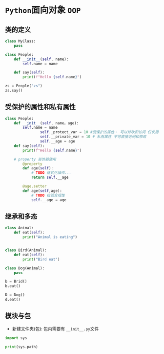 # `Python`面向对象 `OOP`

## 类的定义

```python
class MyClass:
	pass

class People:
    def __init__(self, name):
        self.name = name

    def say(self):
        print(f"Hello {self.name}")

zs = People("zs")
zs.say()
```

## 受保护的属性和私有属性

```python
class People:
    def __init__(self, name，age):
        self.name = name
				self._protect_var = 10 #受保护的属性： 可以修改和访问 仅仅用做提醒
				self.__private_var = 10 # 私有属性 不可直接访问和修改
				self.__age = age
    def say(self):
        print(f"Hello {self.name}")

	# property 装饰器使用
		@property
		def age(self):
			# TODO 格式化操作...
			return self.__age

		@age.setter
		def age(self,age):
			# TODO 校验合规性
			self.__age = age

```

## 继承和多态

```python
class Animal:
	def eat(self):
		print("Animal is eating")


class Bird(Animal):
	def eat(self):
		print("Bird eat")

class Dog(Animal):
	pass

b = Brid()
b.eat()

D = Dog()
d.eat()
```

## 模块与包

- 新建文件夹(包): 包内需要有 `__init__.py`文件

```python
import sys

print(sys.path)

```
